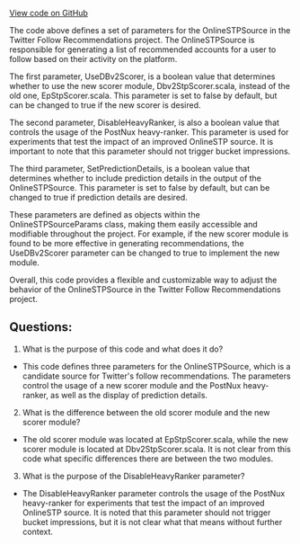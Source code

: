 [View code on GitHub](https://github.com/misbahsy/the-algorithm/follow-recommendations-service/common/src/main/scala/com/twitter/follow_recommendations/common/candidate_sources/stp/OnlineSTPSourceParams.scala)

The code above defines a set of parameters for the OnlineSTPSource in the Twitter Follow Recommendations project. The OnlineSTPSource is responsible for generating a list of recommended accounts for a user to follow based on their activity on the platform. 

The first parameter, UseDBv2Scorer, is a boolean value that determines whether to use the new scorer module, Dbv2StpScorer.scala, instead of the old one, EpStpScorer.scala. This parameter is set to false by default, but can be changed to true if the new scorer is desired.

The second parameter, DisableHeavyRanker, is also a boolean value that controls the usage of the PostNux heavy-ranker. This parameter is used for experiments that test the impact of an improved OnlineSTP source. It is important to note that this parameter should not trigger bucket impressions.

The third parameter, SetPredictionDetails, is a boolean value that determines whether to include prediction details in the output of the OnlineSTPSource. This parameter is set to false by default, but can be changed to true if prediction details are desired.

These parameters are defined as objects within the OnlineSTPSourceParams class, making them easily accessible and modifiable throughout the project. For example, if the new scorer module is found to be more effective in generating recommendations, the UseDBv2Scorer parameter can be changed to true to implement the new module. 

Overall, this code provides a flexible and customizable way to adjust the behavior of the OnlineSTPSource in the Twitter Follow Recommendations project.
## Questions: 
 1. What is the purpose of this code and what does it do?
- This code defines three parameters for the OnlineSTPSource, which is a candidate source for Twitter's follow recommendations. The parameters control the usage of a new scorer module and the PostNux heavy-ranker, as well as the display of prediction details.

2. What is the difference between the old scorer module and the new scorer module?
- The old scorer module was located at EpStpScorer.scala, while the new scorer module is located at Dbv2StpScorer.scala. It is not clear from this code what specific differences there are between the two modules.

3. What is the purpose of the DisableHeavyRanker parameter?
- The DisableHeavyRanker parameter controls the usage of the PostNux heavy-ranker for experiments that test the impact of an improved OnlineSTP source. It is noted that this parameter should not trigger bucket impressions, but it is not clear what that means without further context.